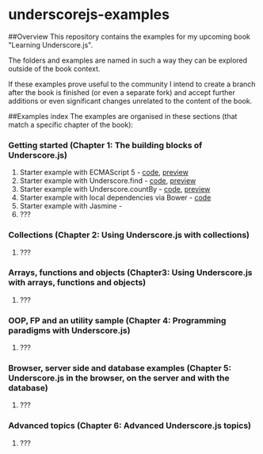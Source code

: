 underscorejs-examples
=================

##Overview
This repository contains the examples for my upcoming book "Learning Underscore.js".  

The folders and examples are named in such a way they can be explored outside of the book context.

If these examples prove useful to the community I intend to create a branch after the book is finished (or even a separate fork) and accept further additions or even significant changes unrelated to the content of the book.

##Examples index
The examples are organised in these sections (that match a specific chapter of the book):

### Getting started (Chapter 1: The building blocks of Underscore.js)
1. Starter example with ECMAScript 5 - [code](getting-started/starter-example-with-ECMAScript5), [preview](http://plnkr.co/edit/EP3H268pw1wQbu4cp9iU?p=preview)
2. Starter example with Underscore.find - [code](getting-started/starter-example-with-underscore.find), [preview](http://plnkr.co/edit/O3vUZspyamLOnoMl4aWK?p=preview)
3. Starter example with Underscore.countBy - [code](getting-started/starter-example-with-underscore.countBy), [preview](http://plnkr.co/edit/H7UjDsgfxhuUPPC1UDq6?p=preview)
4. Starter example with local dependencies via Bower - [code](getting-started/starter-example-with-local-dependencies)
5. Starter example with Jasmine -
6. ???

### Collections (Chapter 2: Using Underscore.js with collections)
1. ???

### Arrays, functions and objects (Chapter3: Using Underscore.js with arrays, functions and objects)
1. ???

### OOP, FP and an utility sample (Chapter 4: Programming paradigms with Underscore.js)
1. ???

### Browser, server side and database examples (Chapter 5: Underscore.js in the browser, on the server and with the database)
1. ???

### Advanced topics (Chapter 6: Advanced Underscore.js topics)
1. ???
